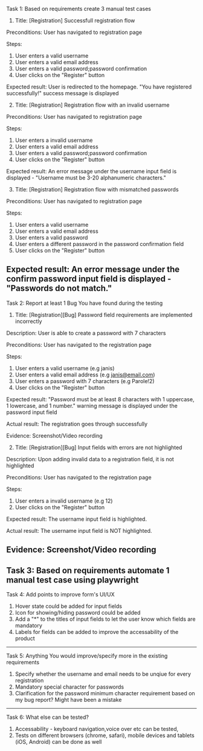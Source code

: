 Task 1: Based on requirements create 3 manual test cases

1. Title: [Registration] Successfull registration flow

Preconditions:
User has navigated to registration page

Steps:
1. User enters a valid username
2. User enters a valid email address
3. User enters a valid password;password confirmation
4. User clicks on the "Register" button

Expected result:
User is redirected to the homepage. "You have registered successfully!" success message is displayed

2. Title: [Registration] Registration flow with an invalid username

Preconditions:
User has navigated to registration page

Steps:
1. User enters a invalid username
2. User enters a valid email address
3. User enters a valid password;password confirmation
4. User clicks on the "Register" button

Expected result:
An error message under the username input field is displayed - "Username must be 3-20 alphanumeric characters."

3. Title: [Registration] Registration flow with mismatched passwords

Preconditions:
User has navigated to registration page

Steps:
1. User enters a valid username
2. User enters a valid email address
3. User enters a valid password
4. User enters a different password in the password confirmation field
4. User clicks on the "Register" button

Expected result:
An error message under the confirm password input field is displayed - "Passwords do not match."
----------------------------------------------------------------------------------------------
Task 2: Report at least 1 Bug You have found during the testing

1. Title: [Registration][Bug] Password field requirements are implemented incorrectly

Description: User is able to create a password with 7 characters

Preconditions:
User has navigated to the registration page

Steps:
1. User enters a valid username (e.g janis)
2. User enters a valid email address (e.g janis@email.com)
3. User enters a password with 7 characters (e.g Parole!2)
4. User clicks on the "Register" button

Expected result: 
"Password must be at least 8 characters with 1 uppercase, 1 lowercase, and 1 number." warning message is displayed under the password input field

Actual result: 
The registration goes through successfully

Evidence: Screenshot/Video recording 

2. Title: [Registration][Bug] Input fields with errors are not highlighted

Description: Upon adding invalid data to a registration field, it is not highlighted

Preconditions:
User has navigated to the registration page

Steps:
1. User enters a invalid username (e.g 12)
2. User clicks on the "Register" button

Expected result: 
The username input field is highlighted.

Actual result: 
The username input field is NOT highlighted.

Evidence: Screenshot/Video recording 
----------------------------------------------------------------------------------------------
Task 3: Based on requirements automate 1 manual test case using playwright
----------------------------------------------------------------------------------------------
Task 4: Add points to improve form's UI/UX

1. Hover state could be added for input fields
2. Icon for showing/hiding password could be added
3. Add a "*" to the titles of input fields to let the user know which fields are mandatory
4. Labels for fields can be added to improve the accessability of the product
----------------------------------------------------------------------------------------------
Task 5: Anything You would improve/specify more in the existing requirements

1. Specify whether the username and email needs to be unqiue for every registration
2. Mandatory special character for passwords
3. Clarification for the password minimum character requirement based on my bug report? Might have been a mistake

----------------------------------------------------------------------------------------------
Task 6: What else can be tested?

1. Accessability - keyboard navigation,voice over etc can be tested, 
2. Tests on different browsers (chrome, safari), mobile devices and tablets (iOS, Android) can be done as well
